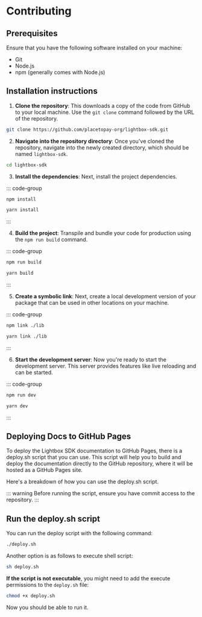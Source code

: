 # Contributing

## Prerequisites

Ensure that you have the following software installed on your machine:

- Git
- Node.js
- npm (generally comes with Node.js)

## Installation instructions

1. **Clone the repository**: This downloads a copy of the code from GitHub to your local machine. Use the `git clone` command followed by the URL of the repository.

```bash
git clone https://github.com/placetopay-org/lightbox-sdk.git
```

2. **Navigate into the repository directory**: Once you've cloned the repository, navigate into the newly created directory, which should be named `lightbox-sdk`.

```bash
cd lightbox-sdk
```

3. **Install the dependencies**: Next, install the project dependencies.

::: code-group

```bash [npm]
npm install
```

```bash [yarn]
yarn install
```

:::

4. **Build the project**: Transpile and bundle your code for production using the `npm run build` command.

::: code-group

```bash [npm]
npm run build
```

```bash [yarn]
yarn build
```

:::

5. **Create a symbolic link**: Next, create a local development version of your package that can be used in other locations on your machine.

::: code-group

```bash [npm]
npm link ./lib
```

```bash [yarn]
yarn link ./lib
```

:::

6. **Start the development server**: Now you're ready to start the development server. This server provides features like live reloading and can be started.

::: code-group

```bash [npm]
npm run dev
```

```bash [yarn]
yarn dev
```

:::

## Deploying Docs to GitHub Pages
To deploy the Lightbox SDK documentation to GitHub Pages, there is a deploy.sh script that you can use. This script will help you to build and deploy the documentation directly to the GitHub repository, where it will be hosted as a GitHub Pages site.

Here's a breakdown of how you can use the deploy.sh script.

::: warning
Before running the script, ensure you have commit access to the repository.
:::

## Run the deploy.sh script
You can run the deploy script with the following command:

```bash
./deploy.sh
```

Another option is as follows to execute shell script:

```bash
sh deploy.sh
```

**If the script is not executable**, you might need to add the execute permissions to the `deploy.sh` file:

```bash
chmod +x deploy.sh
```

Now you should be able to run it.